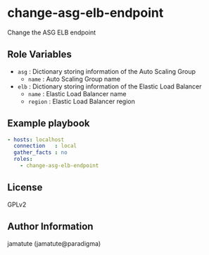 # change-asg-elb-endpoint

Change the ASG ELB endpoint

## Role Variables

* `asg`      : Dictionary storing information of the Auto Scaling Group
  * `name`   : Auto Scaling Group name
* `elb`      : Dictionary storing information of the Elastic Load Balancer
  * `name`   : Elastic Load Balancer name
  * `region` : Elastic Load Balancer region

## Example playbook

```yaml
- hosts: localhost
  connection   : local
  gather_facts : no
  roles:
    - change-asg-elb-endpoint
```

## License

GPLv2

## Author Information
jamatute (jamatute@paradigma)
